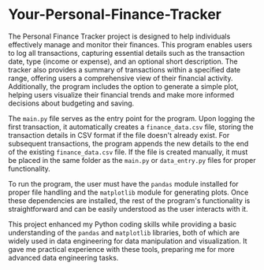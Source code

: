 # Your-Personal-Finance-Tracker
The Personal Finance Tracker project is designed to help individuals effectively manage and monitor their finances. This program enables users to log all transactions, capturing essential details such as the transaction date, type (income or expense), and an optional short description. The tracker also provides a summary of transactions within a specified date range, offering users a comprehensive view of their financial activity. Additionally, the program includes the option to generate a simple plot, helping users visualize their financial trends and make more informed decisions about budgeting and saving.

The `main.py` file serves as the entry point for the program. Upon logging the first transaction, it automatically creates a `finance_data.csv` file, storing the transaction details in CSV format if the file doesn't already exist. For subsequent transactions, the program appends the new details to the end of the existing `finance_data.csv` file. If the file is created manually, it must be placed in the same folder as the `main.py` or `data_entry.py` files for proper functionality.

To run the program, the user must have the `pandas` module installed for proper file handling and the `matplotlib` module for generating plots. Once these dependencies are installed, the rest of the program's functionality is straightforward and can be easily understood as the user interacts with it.

This project enhanced my Python coding skills while providing a basic understanding of the `pandas` and `matplotlib` libraries, both of which are widely used in data engineering for data manipulation and visualization. It gave me practical experience with these tools, preparing me for more advanced data engineering tasks.




